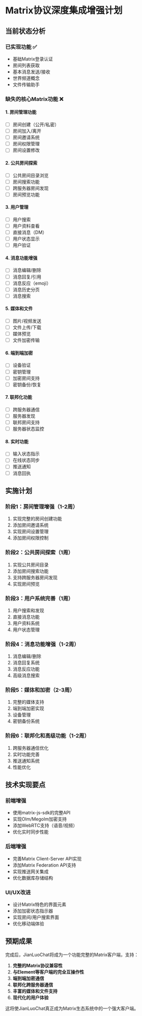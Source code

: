 # Matrix协议深度集成增强计划

## 当前状态分析

### 已实现功能 ✅
- 基础Matrix登录认证
- 房间列表获取
- 基本消息发送/接收
- 世界频道概念
- 文件传输助手

### 缺失的核心Matrix功能 ❌

#### 1. 房间管理功能
- [ ] 房间创建（公开/私密）
- [ ] 房间加入/离开
- [ ] 房间邀请系统
- [ ] 房间权限管理
- [ ] 房间设置修改

#### 2. 公共房间探索
- [ ] 公共房间目录浏览
- [ ] 房间搜索功能
- [ ] 跨服务器房间发现
- [ ] 房间预览功能

#### 3. 用户管理
- [ ] 用户搜索
- [ ] 用户资料查看
- [ ] 直接消息（DM）
- [ ] 用户状态显示
- [ ] 用户验证

#### 4. 消息功能增强
- [ ] 消息编辑/删除
- [ ] 消息回复/引用
- [ ] 消息反应（emoji）
- [ ] 消息历史分页
- [ ] 消息搜索

#### 5. 媒体和文件
- [ ] 图片/视频发送
- [ ] 文件上传/下载
- [ ] 媒体预览
- [ ] 文件加密传输

#### 6. 端到端加密
- [ ] 设备验证
- [ ] 密钥管理
- [ ] 加密房间支持
- [ ] 密钥备份/恢复

#### 7. 联邦化功能
- [ ] 跨服务器通信
- [ ] 服务器发现
- [ ] 联邦房间支持
- [ ] 服务器状态监控

#### 8. 实时功能
- [ ] 输入状态指示
- [ ] 在线状态同步
- [ ] 推送通知
- [ ] 消息回执

## 实施计划

### 阶段1：房间管理增强（1-2周）
1. 实现完整的房间创建功能
2. 添加房间邀请系统
3. 实现房间设置管理
4. 添加房间权限控制

### 阶段2：公共房间探索（1周）
1. 实现公共房间目录
2. 添加房间搜索功能
3. 支持跨服务器房间发现
4. 实现房间预览

### 阶段3：用户系统完善（1周）
1. 用户搜索和发现
2. 直接消息功能
3. 用户资料系统
4. 用户状态管理

### 阶段4：消息功能增强（1-2周）
1. 消息编辑/删除
2. 消息回复系统
3. 消息反应功能
4. 高级消息搜索

### 阶段5：媒体和加密（2-3周）
1. 完整的媒体支持
2. 端到端加密实现
3. 设备管理
4. 密钥备份系统

### 阶段6：联邦化和高级功能（1-2周）
1. 跨服务器通信优化
2. 实时功能完善
3. 推送通知系统
4. 性能优化

## 技术实现要点

### 前端增强
- 使用matrix-js-sdk的完整API
- 实现Olm/Megolm加密支持
- 添加WebRTC支持（语音/视频）
- 优化实时同步性能

### 后端增强
- 完善Matrix Client-Server API实现
- 添加Matrix Federation API支持
- 实现推送网关集成
- 优化数据库存储结构

### UI/UX改进
- 设计Matrix特色的界面元素
- 添加加密状态指示器
- 实现房间/用户搜索界面
- 优化移动端体验

## 预期成果

完成后，JianLuoChat将成为一个功能完整的Matrix客户端，支持：

1. **完整的Matrix协议兼容性**
2. **与Element等客户端的完全互操作性**
3. **端到端加密通信**
4. **联邦化跨服务器通信**
5. **丰富的媒体和文件支持**
6. **现代化的用户体验**

这将使JianLuoChat真正成为Matrix生态系统中的一个强大客户端。